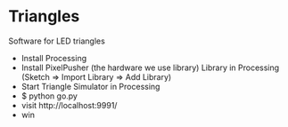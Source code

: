 Triangles
=========

Software for LED triangles

- Install Processing
- Install PixelPusher (the hardware we use library) Library in Processing (Sketch => Import Library => Add Library)
- Start Triangle Simulator in Processing
- $ python go.py
- visit http://localhost:9991/
- win
